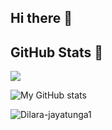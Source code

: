 ## Hi there 👋

<!--
**Dilara-jayatunga1/Dilara-jayatunga1** is a ✨ _special_ ✨ repository because its `README.md` (this file) appears on your GitHub profile.

Here are some ideas to get you started:

- 🔭 I’m currently working on ...
- 🌱 I’m currently learning ...
- 👯 I’m looking to collaborate on ...
- 🤔 I’m looking for help with ...
- 💬 Ask me about ...
- 📫 How to reach me: ...
- 😄 Pronouns: ...
- ⚡ Fun fact: ...

-->
## GitHub Stats 👀
![](https://github-readme-streak-stats.herokuapp.com/?user=Dilara-jayatunga1&theme=dark&hide_border=true)<br/>

![My GitHub stats](https://github-readme-stats.vercel.app/api?username=Dilara-jayatunga1&show_icons=true&theme=dark)
<p><img align="center" src="https://github-readme-streak-stats.herokuapp.com/?user=Dilara-jayatunga1&" alt="Dilara-jayatunga1" /></p>
